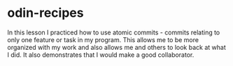 # odin-recipes

In this lesson I practiced how to use atomic commits - commits relating
 to only one feature or task in my program. This allows me to be more 
 organized with my work and also allows me and others to look back at 
 what I did. It also demonstrates that I would make a good collaborator.